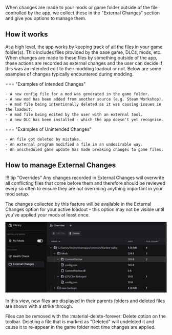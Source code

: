 When changes are made to your mods or game folder outside of the file controlled by the app, we collect these in the "External Changes" section and give you options to manage them.

## How it works
At a high level, the app works by keeping track of all the files in your game folder(s). This includes files provided by the base game, DLCs, mods, etc. When changes are made to these files by something outside of the app, these actions are recorded as external changes and the user can decide if this was an intended edit to their modding loadout or not. Below are some examples of changes typically encountered during modding.

=== "Examples of Intended Changes"

    - A new config file for a mod was generated in the game folder.
    - A new mod has been added from another source (e.g. Steam Workshop).
    - A mod file being intentionally deleted as it was causing issues in the loadout.
    - A mod file being edited by the user with an external tool.
    - A new DLC has been installed - which the app doesn't yet recognise.

=== "Examples of Unintended Changes"

    - An file got deleted by mistake.
    - An external program modified a file in an undesirable way.
    - An unscheduled game update has made breaking changes to game files.


## How to manage External Changes

!!! tip "Overrides"
    Any changes recorded in External Changes will overwrite all conflicting files that come before them and therefore should be reviewed every so often to ensure they are not overriding anything important in your mod setup. 

The changes collected by this feature will be available in the External Changes option for your active loadout - this option may not be visible until you've applied your mods at least once. 

![The External Changes view showing added and removed files.](../images/0.7.4/ExternalChanges.webp)

In this view, new files are displayed in their parents folders and deleted files are shown with a strike through. 

Files can be removed with the :material-delete-forever: Delete option on the toolbar. Deleting a file that is marked as "Deleted" will undeleted it and cause it to re-appear in the game folder next time changes are applied. 
